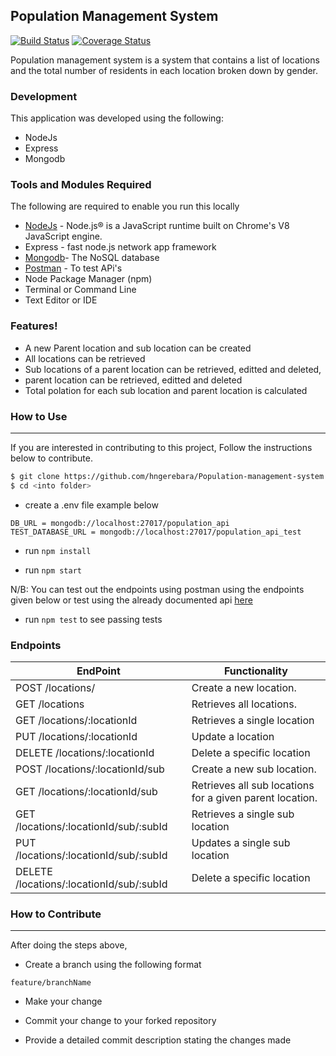 ## Population Management System

[![Build Status](https://travis-ci.com/hngerebara/Population-management-system.svg?token=qbBk8baJpsNJr5Dz8G6p&branch=master)](https://travis-ci.com/hngerebara/Population-management-system) [![Coverage Status](https://coveralls.io/repos/github/hngerebara/Population-management-system/badge.svg?branch=master)](https://coveralls.io/github/hngerebara/Population-management-system?branch=master)

Population management system is a system that contains a list of locations and the total number of residents in each location broken down by gender.


### Development

This application was developed using the following:

* NodeJs
* Express
* Mongodb

### Tools and Modules Required
The following are required to enable you run this locally
* [NodeJs](https://nodejs.org/en) - Node.js® is a JavaScript runtime built on Chrome's V8 JavaScript engine.
*  Express - fast node.js network app framework
* [Mongodb](https://docs.mongodb.com/)- The NoSQL database
* [Postman](https://www.getpostman.com/) - To test APi's
* Node Package Manager (npm)
* Terminal or Command Line
* Text Editor or IDE

### Features!

- A new Parent location and sub location can be created
- All locations can be retrieved
- Sub locations of a parent location can be retrieved, editted and deleted,
- parent location can be retrieved, editted and deleted
- Total polation for each sub location and parent location is calculated 


### How to Use
---------------------------------------------------------------------------------------------------------------------------

If you are interested in contributing to this project, Follow the instructions below to contribute.

```sh
$ git clone https://github.com/hngerebara/Population-management-system.git
$ cd <into folder>
```

* create a .env file  example below
```
DB_URL = mongodb://localhost:27017/population_api
TEST_DATABASE_URL = mongodb://localhost:27017/population_api_test
```
* run `npm install`

* run `npm start`

N/B: You can test out the endpoints using postman using the endpoints given below or test using the already documented api [here](https://web.postman.co/collections/4284912-fec38423-ac76-49a7-9dac-4343fc379f13?workspace=24d7221d-048c-4101-8a5d-414bd5b5b9d4#57260fb1-d5a4-4114-bd8a-ba2d04efb23b)

* run `npm test` to see passing tests

### Endpoints

| EndPoint | Functionality |
| ------ | ------ |
| POST /locations/ | Create a new location. |
| GET /locations | Retrieves all locations. |
| GET /locations/:locationId | Retrieves a single location |
| PUT /locations/:locationId | Update a location |
| DELETE /locations/:locationId | Delete a specific location |
| POST /locations/:locationId/sub | Create a new sub location. |
| GET /locations/:locationId/sub | Retrieves all sub locations for a given parent location. |
| GET /locations/:locationId/sub/:subId | Retrieves a single sub location |
| PUT /locations/:locationId/sub/:subId | Updates a single sub location |
| DELETE /locations/:locationId/sub/:subId | Delete a specific location |


### How to Contribute
---------------------------------------------------------------------------------------------------------------------------
After doing the steps above, 

* Create a branch using the following format
```
feature/branchName 
```
* Make your change

* Commit your change to your forked repository

* Provide a detailed commit description stating the changes made


